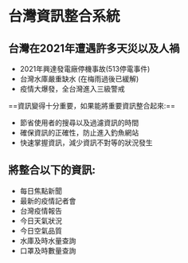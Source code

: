 #  台灣資訊整合系統 

## 台灣在2021年遭遇許多天災以及人禍
- 2021年興達發電廠停機事故(513停電事件)
- 台灣水庫嚴重缺水 (在梅雨過後已緩解) 
- 疫情大爆發，全台灣進入三級警戒 

==資訊變得十分重要，如果能將重要資訊整合起來:== 
- 節省使用者的搜尋以及過濾資訊的時間
- 確保資訊的正確性，防止進入釣魚網站
- 快速掌握資訊，減少資訊不對等的狀況發生

## 將整合以下的資訊:
- 每日焦點新聞
- 最新的疫情記者會      
- 台灣疫情報告
- 今日天氣狀況
- 今日空氣品質
- 水庫及時水量查詢
- 口罩及時數量查詢


